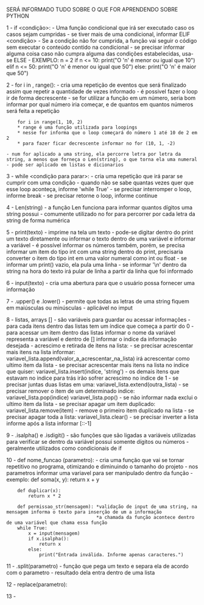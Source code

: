 SERÁ INFORMADO TUDO SOBRE O QUE FOR APRENDENDO SOBRE PYTHON

1 - if <condição>:
    - Uma função condicional que irá ser executado caso os casos sejam cumpridas 
    - se tiver mais de uma condicional, informar ELIF <condição>
    - Se a condição não for cumprida, a função vai seguir o código sem executar o conteúdo contido na condicional
    - se precisar informar alguma coisa caso não cumpra alguma das condições estabelecidas, usa-se ELSE
    - EXEMPLO:
        n = 2
        if n <= 10:
            print("O 'n' é menor ou igual que 10")
        elif n <= 50:
            print("O 'n' é menor ou igual que 50")
        else:
            print("O 'n' é maior que 50")

2 - for i in <tamanho do loop>, range():
    - cria uma repetição de eventos que será finalizado assim que repetir a quantidade de vezes informado
    - é possivel fazer o loop ir de forma decrescente
    - se for utilizar a função em um número, seria bom informar por qual número iria começar, e de quantos em quantos números será feita a repetição

        for i in range(1, 10, 2)
        * range é uma função utilizada para loopings
        * nesse for informa que o loop começará do número 1 até 10 de 2 em 2
        * para fazer ficar decrescente informar no for (10, 1, -2)
    
    - num for aplicado a uma string, ela percorre letra por letra da string, a menos que forneça o Len(string), o que torna ela uma numeral
    - pode ser aplicado em listas e dicionarios

3 - while <condição para parar>:
    - cria uma repetição que irá parar se cumprir com uma condição
    - quando não se sabe quantas vezes quer que esse loop aconteça, informe 'while True'
    - se precisar interromper o loop, informe break
    - se precisar retorne o loop, informe continue

4 - Len(string)
    - a função Len funciona para informar quantos dígitos uma string possui
    - comumente utilizado no for para percorrer por cada letra da string de forma numérica

5 - print(texto)
    - imprime na tela um texto
    - pode-se digitar dentro do print um texto diretamente ou informar o texto dentro de uma variável e informar a variável
    - é possível informar os números também, porém, se precisa informar um item do tipo int com uma string dentro do print, precisaria converter o item do tipo int em uma valor numeral como int ou float
    - se informar um print() vazio, ela pula uma linha 
    - se informar '\n' dentro da string na hora do texto irá pular de linha a partir da linha que foi informado

6 - input(texto)
    - cria uma abertura para que o usuário possa fornecer uma informação

7 - .upper() e .lower()
    - permite que todas as letras de uma string fiquem em maiúsculas ou minúsculas
    - aplicável no imput

8 - listas, arrays []
    - são variáveis para guardar ou acessar informações
    - para cada itens dentro das listas tem um índice que começa a partir do 0
    - para acessar um item dentro das listas informar o nome da variável representa a variável e dentro de [] informar o indice da informação desejada
    - acrescimo e retirada de itens na lista:
        - se precisar acrescentar mais itens na lista informar:
            variavel_lista.append(valor_a_acrescentar_na_lista) irá acrescentar como ultimo item da lista
        - se precisar acrescentar mais itens na lista no indice que quiser:
            variavel_lista.insert(indice, 'string') - os demais itens que estavam no indice para trás irão sofrer acrescimo no indice de 1
        - se precisar juntas duas listas em uma:
            variavel_lista.extend(outra_lista)
        - se precisar remover o item de um determinado indice:
            variavel_lista.pop(indice)
            variavel_lista.pop() - se não informar nada exclui o ultimo item da lista
        - se precisar apagar um item duplicado:
            variavel_lista.remove(item) - remove o primeiro item duplicado na lista
        - se precisar apagar toda a lista:
            variavel_lista.clear()
    - se precisar inverter a lista informe após a lista informar [::-1]

9 - .isalpha() e .isdigit()
    - são funções que são ligadas a variáveis utilizadas para verificar se dentro da variável possui somente dígitos ou números
    - geralmente utilizados como condicionais de if

10 - def nome_funcao (parametro):
    - cria uma função que vai se tornar repetitivo no programa, otimizando e diminuindo o tamanho do projeto
    - nos parametros informar uma variavel para ser manipulado dentro da função
    - exemplo:
        def soma(x, y):
            return x + y

        def duplicar(x):
            return x * 2

        def permissao_str(mensagem): *validação de input de uma string, na mensagem informa o texto para inserção de um a informação
                                     *a chamada da função acontece dentro de uma variável que chama essa função
        while True:
            x = input(mensagem)
            if x.isalpha(): 
                return x
            else:
                print("Entrada inválida. Informe apenas caracteres.")

11 - .split(parametro)
    - função que pega um texto e separa ela de acordo com o parametro
    - resultado dela entra dentro de uma lista

12 - replace(parametro):


13 - 
